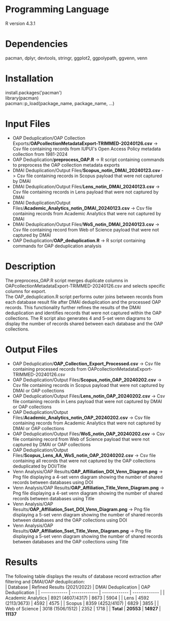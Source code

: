# Programming Language
R version 4.3.1

# Dependencies
pacman, dplyr, devtools, stringr, ggplot2, ggpolypath, ggvenn, venn

# Installation
install.packages('pacman')  
library(pacman)  
pacman::p_load(package_name, package_name, ...)

# Input Files
- OAP Deduplication/OAP Collection Exports/**OAPcollectionMetadataExport-TRIMMED-20240126.csv** -> Csv file containing records from IUPUI's Open Access Policy metadata collection from 1981-2024  
- OAP Deduplication/**preprocess_OAP.R** -> R script containing commands to preprocess the OAP collection metadata exports  
- DMAI Deduplication/Output Files/**Scopus_notin_DMAI_20240123.csv** -> Csv file containing records in Scopus payload that were not captured by DMAI  
- DMAI Deduplication/Output Files/**Lens_notin_DMAI_20240123.csv** -> Csv file containing records in Lens payload that were not captured by DMAI  
- DMAI Deduplication/Output Files/**Academic_Analytics_notin_DMAI_20240123.csv** -> Csv file containing records from Academic Analytics that were not captured by DMAI  
- DMAI Deduplication/Output Files/**WoS_notin_DMAI_20240123.csv** -> Csv file containing record from Web of Science payload that were not captured by DMAI  
- OAP Deduplication/**OAP_deduplication.R** -> R script containing commands for OAP deduplication analysis

# Description
The preprocess_OAP.R script merges duplicate columns in OAPcollectionMetadataExport-TRIMMED-20240126.csv and selects specific columns for export.  
The OAP_deduplication.R script performs outer joins between records from each database result file after DMAI deduplication and the processed OAP records. This functionality further refines the results of the DMAI deduplication and identifies records that were not captured within the OAP collections. The R script also generates 4 and 5-set venn diagrams to display the number of records shared between each database and the OAP collections. 

# Output Files
- OAP Deduplication/**OAP_Collection_Export_Processed.csv** -> Csv file containing processed records from OAPcollectionMetadataExport-TRIMMED-20240126.csv
- OAP Deduplication/Output Files/**Scopus_notin_OAP_20240202.csv** -> Csv file containing records in Scopus payload that were not captured by DMAI or OAP collections  
- OAP Deduplication/Output Files/**Lens_notin_OAP_20240202.csv** -> Csv file containing records in Lens payload that were not captured by DMAI or OAP collections  
- OAP Deduplication/Output Files/**Academic_Analytics_notin_OAP_20240202.csv** -> Csv file containing records from Academic Analytics that were not captured by DMAI or OAP collections  
- OAP Deduplication/Output Files/**WoS_notin_OAP_20240202.csv** -> Csv file containing record from Web of Science payload that were not captured by DMAI or OAP collections  
- OAP Deduplication/Output Files/**Scopus_Lens_AA_WoS_notin_OAP_20240202.csv** -> Csv file containing all records that were not captured by the OAP collections deduplicated by DOI/Title  
- Venn Analysis/OAP Results/**OAP_Affiliation_DOI_Venn_Diagram.png** -> Png file displaying a 4-set venn diagram showing the number of shared records between databases using DOI  
- Venn Analysis/OAP Results/**OAP_Affiliation_Title_Venn_Diagram.png** -> Png file displaying a 4-set venn diagram showing the number of shared records between databases using Title  
- Venn Analysis/OAP Results/**OAP_Affiliation_5set_DOI_Venn_Diagram.png** -> Png file displaying a 5-set venn diagram showing the number of shared records between databases and the OAP collections using DOI  
- Venn Analysis/OAP Results/**OAP_Affiliation_5set_Title_Venn_Diagram.png** -> Png file displaying a 5-set venn diagram showing the number of shared records between databases and the OAP collections using Title  

# Results
The following table displays the results of database record extraction after filtering and DMAI/OAP deduplication:  
| Database  | Refined Results (2021/2022) | DMAI Deduplication | OAP Deduplication |
| ------------- | ------------- | ------------- | ------------- |
| Academic Analytics  | 8921 (4607/4317)  | 8673  | 5904 |
| Lens  |  4592 (2113/3673)  | 4592  | 4575 |
| Scopus  | 8359 (4252/4107)  | 6829  | 3855 |
| Web of Science  | 3018 (1506/1512)  | 2352 | 1718 |
| **Total**  | **20553**  | **14927**  | **11137**
